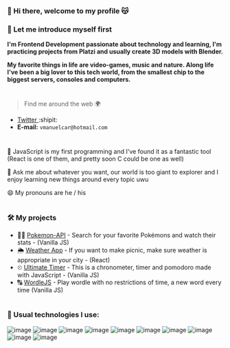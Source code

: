 ### 👋 Hi there, welcome to my profile 😽
### 👾 Let me introduce myself first

**I'm Frontend Development passionate about technology and learning, I'm practicing projects from Platzi and usually create 3D models with Blender.**

**My favorite things in life are video-games, music and nature. Along life I've been a big lover to this tech world, from the smallest chip to the biggest servers, consoles and computers.**
#
> Find me around the web 🌍
- [Twitter ](https://twitter.com/victorcar86_):shipit:
- **E-mail:** ```vmanuelcar@hotmail.com```
#
🌱 JavaScript is my first programming and I've found it as a fantastic tool (React is one of them, and pretty soon C could be one as well)

💬 Ask me about whatever you want, our world is too giant to explorer and I enjoy learning new things around every topic uwu

😄 My pronouns are he / his
#
### 🛠 My projects
- 🐱‍👓 [Pokemon-API](https://github.com/VictorCar86/Pokemon-API) - Search for your favorite Pokémons and watch their stats - (Vanilla JS)
- 🌦 [Weather App](https://github.com/VictorCar86/weather-app-withreact) - If you want to make picnic, make sure weather is appropriate in your city - (React)
- ⏲ [Ultimate Timer](https://github.com/VictorCar86/Chronometer-Timer-Pomodoro) - This is a chronometer, timer and pomodoro made with JavaScript - (Vanilla JS)
- 🔠 [WordleJS](https://github.com/VictorCar86/WordleJS) - Play wordle with no restrictions of time, a new word every time (Vanilla JS)
#
### 🎯 Usual technologies I use:
![image](https://img.shields.io/badge/Platzi-98CA3F?style=for-the-badge&logo=platzi&logoColor=white)
![image](https://img.shields.io/badge/npm-CB3837?style=for-the-badge&logo=npm&logoColor=white)
![image](https://img.shields.io/badge/React-20232A?style=for-the-badge&logo=react&logoColor=61DAFB)
![image](https://img.shields.io/badge/HTML5-E34F26?style=for-the-badge&logo=html5&logoColor=white)
![image](https://img.shields.io/badge/CSS3-1572B6?style=for-the-badge&logo=css3&logoColor=white)
![image](https://img.shields.io/badge/JavaScript-323330?style=for-the-badge&logo=javascript&logoColor=F7DF1E)
![image](https://img.shields.io/badge/json-5E5C5C?style=for-the-badge&logo=json&logoColor=white)
![image](https://img.shields.io/badge/Notion-000000?style=for-the-badge&logo=notion&logoColor=white)
![image](https://img.shields.io/badge/GIT-E44C30?style=for-the-badge&logo=git&logoColor=white)
![image](https://img.shields.io/badge/Webpack-8DD6F9?style=for-the-badge&logo=Webpack&logoColor=white)
